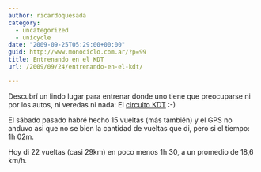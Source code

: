 ```yaml
---
author: ricardoquesada
category:
  - uncategorized
  - unicycle
date: "2009-09-25T05:29:00+00:00"
guid: http://www.monociclo.com.ar/?p=99
title: Entrenando en el KDT
url: /2009/09/24/entrenando-en-el-kdt/

---
```

Descubrí un lindo lugar para entrenar donde uno tiene que preocuparse ni por los autos, ni veredas ni nada: El [circuito KDT](http://www.circuitokdt.com.ar/) :-)

El sábado pasado habré hecho 15 vueltas (más también) y el GPS no anduvo asi que no se bien la cantidad de vueltas que di, pero si el tiempo: 1h 02m.

Hoy di 22 vueltas (casi 29km) en poco menos 1h 30, a un promedio de 18,6 km/h.
